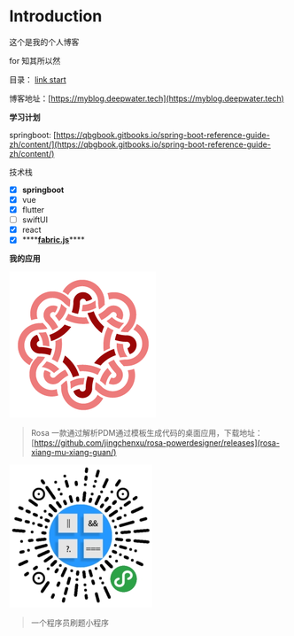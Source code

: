 # Introduction

这个是我的个人博客

for 知其所以然

目录： [link start](https://github.com/jingchenxu/jingchenxu-s-blog/tree/3105bf781ba8996d9e379cd278e4c506cc78b117/SUMMARY.md)

博客地址：[https://myblog.deepwater.tech](https://myblog.deepwater.tech)

**学习计划**

springboot: [https://qbgbook.gitbooks.io/spring-boot-reference-guide-zh/content/](https://qbgbook.gitbooks.io/spring-boot-reference-guide-zh/content/)

技术栈

* [x] **springboot**
* [x] vue
* [x] flutter
* [ ] swiftUI
* [x] react
* [x] \*\*\*\*[**fabric.js**](https://github.com/fabricjs/fabric.js)\*\*\*\*

**我的应用**

![Rosa](.gitbook/assets/rosa.png)

> Rosa 一款通过解析PDM通过模板生成代码的桌面应用，下载地址：[https://github.com/jingchenxu/rosa-powerdesigner/releases](rosa-xiang-mu-xiang-guan/)

![Mashu](.gitbook/assets/gh_f4410a11c277_258.jpg)

> 一个程序员刷题小程序

